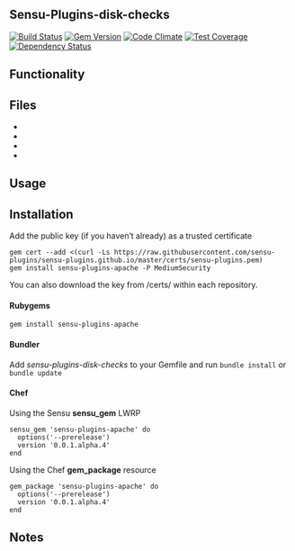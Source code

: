 ## Sensu-Plugins-disk-checks

[![Build Status](https://travis-ci.org/sensu-plugins/sensu-plugins-apache.svg?branch=master)][1]
[![Gem Version](https://badge.fury.io/rb/sensu-plugins-apache.svg)][2]
[![Code Climate](https://codeclimate.com/github/sensu-plugins/sensu-plugins-apache/badges/gpa.svg)][3]
[![Test Coverage](https://codeclimate.com/github/sensu-plugins/sensu-plugins-apache/badges/coverage.svg)][4]
[![Dependency Status](https://gemnasium.com/sensu-plugins/sensu-plugins-apache.svg)][5]

## Functionality

## Files
 *
 *
 *
 *

## Usage

## Installation

Add the public key (if you haven’t already) as a trusted certificate

```
gem cert --add <(curl -Ls https://raw.githubusercontent.com/sensu-plugins/sensu-plugins.github.io/master/certs/sensu-plugins.pem)
gem install sensu-plugins-apache -P MediumSecurity
```

You can also download the key from /certs/ within each repository.

#### Rubygems

`gem install sensu-plugins-apache`

#### Bundler

Add *sensu-plugins-disk-checks* to your Gemfile and run `bundle install` or `bundle update`

#### Chef

Using the Sensu **sensu_gem** LWRP
```
sensu_gem 'sensu-plugins-apache' do
  options('--prerelease')
  version '0.0.1.alpha.4'
end
```

Using the Chef **gem_package** resource
```
gem_package 'sensu-plugins-apache' do
  options('--prerelease')
  version '0.0.1.alpha.4'
end
```

## Notes

[1]:[https://travis-ci.org/sensu-plugins/sensu-plugins-apache]
[2]:[http://badge.fury.io/rb/sensu-plugins-apache]
[3]:[https://codeclimate.com/github/sensu-plugins/sensu-plugins-apache]
[4]:[https://codeclimate.com/github/sensu-plugins/sensu-plugins-apache]
[5]:[https://gemnasium.com/sensu-plugins/sensu-plugins-apache]

